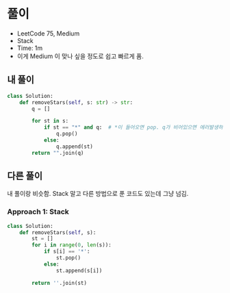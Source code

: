 # 풀이
- LeetCode 75, Medium
- Stack
- Time: 1m
- 이게 Medium 이 맞나 싶을 정도로 쉽고 빠르게 품. 

## 내 풀이
```py
class Solution:
    def removeStars(self, s: str) -> str:
        q = []

        for st in s:
            if st == "*" and q:  # *이 들어오면 pop. q가 비어있으면 에러발생하니깐 q도 조건에 추가
                q.pop()
            else:
                q.append(st)
        return "".join(q)
```

## 다른 풀이
내 풀이랑 비슷함. Stack 말고 다른 방법으로 푼 코드도 있는데 그냥 넘김.
### Approach 1: Stack
```py
class Solution:
    def removeStars(self, s):
        st = []
        for i in range(0, len(s)):
            if s[i] == '*':
                st.pop()
            else:
                st.append(s[i])

        return ''.join(st)
```